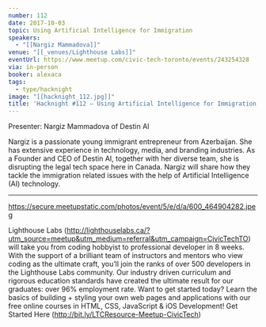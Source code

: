 ```yaml
---
number: 112
date: 2017-10-03
topic: Using Artificial Intelligence for Immigration
speakers:
  - "[[Nargiz Mammadova]]"
venue: "[[_venues/Lighthouse Labs]]"
eventUrl: https://www.meetup.com/civic-tech-toronto/events/243254328
via: in-person
booker: alexaca
tags:
  - type/hacknight
image: "[[hacknight_112.jpg]]"
title: 'Hacknight #112 – Using Artificial Intelligence for Immigration'
---
```


Presenter: Nargiz Mammadova of Destin AI

Nargiz is a passionate young immigrant entrepreneur from Azerbaijan. She has extensive experience in technology, media, and branding industries. As a Founder and CEO of Destin AI, together with her diverse team, she is disrupting the legal tech space here in Canada. Nargiz will share how they tackle the immigration related issues with the help of Artificial Intelligence (AI) technology.

***

https://secure.meetupstatic.com/photos/event/5/e/d/a/600_464904282.jpeg

Lighthouse Labs (http://lighthouselabs.ca/?utm_source=meetup&utm_medium=referral&utm_campaign=CivicTechTO) will take you from coding hobbyist to professional developer in 8 weeks. With the support of a brilliant team of instructors and mentors who view coding as the ultimate craft, you’ll join the ranks of over 500 developers in the Lighthouse Labs community. Our industry driven curriculum and rigorous education standards have created the ultimate result for our graduates: over 96% employment rate. Want to get started today? Learn the basics of building + styling your own web pages and applications with our free online courses in HTML, CSS, JavaScript & iOS Development! Get Started Here (http://bit.ly/LTCResource-Meetup-CivicTech)


